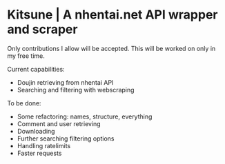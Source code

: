 # Kitsune | A nhentai.net API wrapper and scraper
Only contributions I allow will be accepted. This will be worked on only in my free time. 

Current capabilities: 

- Doujin retrieving from nhentai API
- Searching and filtering with webscraping

To be done: 
 
- Some refactoring: names, structure, everything
- Comment and user retrieving
- Downloading
- Further searching filtering options
- Handling ratelimits
- Faster requests
